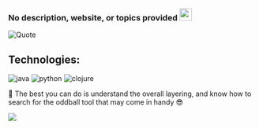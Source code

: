 ### No description, website, or topics provided <img src="https://media.giphy.com/media/hvRJCLFzcasrR4ia7z/giphy.gif" width="25px">

![Quote](https://github-readme-quotes.herokuapp.com/quote?theme=highcontrast&animation=default&layout=zues&font=default)


## Technologies: 

<p>
<img alt="java" src="https://img.shields.io/badge/Java-ED8B00?style=flat-square&logo=java&logoColor=white">
<img alt="python" src="https://img.shields.io/badge/Python-ED8B00?style=flat-square&logo=python&logoColor=white">
<img alt="clojure" src="https://img.shields.io/badge/Clojure-ED8B00?style=flat-square&logo=clojure&logoColor=white">


🔭 The best you can do is understand the overall layering, and know how to search for the oddball tool that may come in handy :sunglasses:


![](https://visitor-badge.glitch.me/badge?page_id=cvic.cvic)


<!--
**cvic/cvic** is a ✨ _special_ ✨ repository because its `README.md` (this file) appears on your GitHub profile.

Here are some ideas to get you started:

- 🔭 I’m currently working on this Readme
- 🌱 I’m currently learning ...
- 👯 I’m looking to collaborate on ...
- 🤔 I’m looking for help with ...
- 💬 Ask me about ...
- 📫 How to reach me: ...
- 😄 Pronouns: ...
- ⚡ Fun fact: ...
-->

